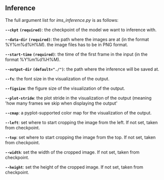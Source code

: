 ## Inference

The full argument list for *ims_inference.py* is as follows: 

**`--ckpt`** **`(required)`**: the checkpoint of the model we want to inference with. 

**`--data-dir`** **`(required)`**: the path where the images are at (in the format %Y%m%d%H%M). the image files has to be in PNG format.

**`--start-time`** **`(required)`**: the time of the first frame in the input (in the format %Y%m%d%H%M).

**`--output-dir`** **`(default="./")`**: the path where the inference will be saved at.

**`--fs`**: the font size in the visualization of the output.

**`--figsize`**: the figure size of the visualization of the output.

**`--plot-stride`**: the plot stride in the visualization of the output (meaning 'how many frames we skip when displaying the output'

**`--cmap`**: a pyplot-supported color map for the visualization of the output.

**`--left`**: set where to start cropping the image from the left. If not set, taken from checkpoint.

**`--top`**: set where to start cropping the image from the top. If not set, taken from checkpoint.

**`--width`**: set the width of the cropped image. If not set, taken from checkpoint.

**`--height`**: set the height of the cropped image. If not set, taken from checkpoint.